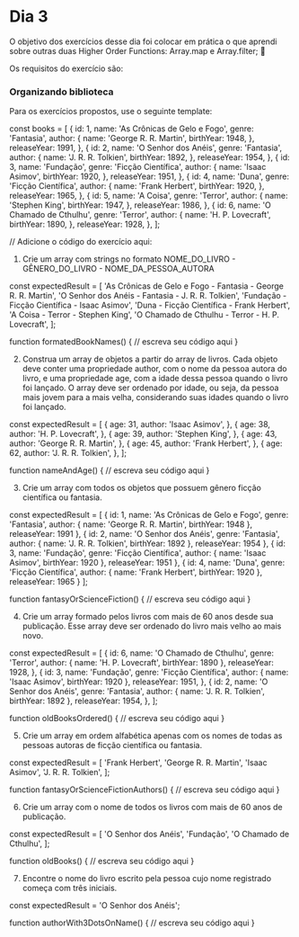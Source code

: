 # Dia 3

O objetivo dos exercícios desse dia foi colocar em prática o que aprendi sobre outras duas Higher Order Functions: Array.map e Array.filter; 🚀 

Os requisitos do exercício são:

### Organizando biblioteca

  Para os exercícios propostos, use o seguinte template:

  const books = [
    {
      id: 1,
      name: 'As Crônicas de Gelo e Fogo',
      genre: 'Fantasia',
      author: {
        name: 'George R. R. Martin',
        birthYear: 1948,
      },
      releaseYear: 1991,
    },
    {
      id: 2,
      name: 'O Senhor dos Anéis',
      genre: 'Fantasia',
      author: {
        name: 'J. R. R. Tolkien',
        birthYear: 1892,
      },
      releaseYear: 1954,
    },
    {
      id: 3,
      name: 'Fundação',
      genre: 'Ficção Científica',
      author: {
        name: 'Isaac Asimov',
        birthYear: 1920,
      },
      releaseYear: 1951,
    },
    {
      id: 4,
      name: 'Duna',
      genre: 'Ficção Científica',
      author: {
        name: 'Frank Herbert',
        birthYear: 1920,
      },
      releaseYear: 1965,
    },
    {
      id: 5,
      name: 'A Coisa',
      genre: 'Terror',
      author: {
        name: 'Stephen King',
        birthYear: 1947,
      },
      releaseYear: 1986,
    },
    {
      id: 6,
      name: 'O Chamado de Cthulhu',
      genre: 'Terror',
      author: {
        name: 'H. P. Lovecraft',
        birthYear: 1890,
      },
      releaseYear: 1928,
    },
  ];

  // Adicione o código do exercício aqui:

1. Crie um array com strings no formato NOME_DO_LIVRO - GÊNERO_DO_LIVRO - NOME_DA_PESSOA_AUTORA

  const expectedResult = [
    'As Crônicas de Gelo e Fogo - Fantasia - George R. R. Martin',
    'O Senhor dos Anéis - Fantasia - J. R. R. Tolkien',
    'Fundação - Ficção Científica - Isaac Asimov',
    'Duna - Ficção Científica - Frank Herbert',
    'A Coisa - Terror - Stephen King',
    'O Chamado de Cthulhu - Terror - H. P. Lovecraft',
  ];

  function formatedBookNames() {
    // escreva seu código aqui
  }

2. Construa um array de objetos a partir do array de livros. Cada objeto deve conter uma propriedade author, com o nome da pessoa autora do livro, e uma propriedade age, com a idade dessa pessoa quando o livro foi lançado. O array deve ser ordenado por idade, ou seja, da pessoa mais jovem para a mais velha, considerando suas idades quando o livro foi lançado.

  const expectedResult = [
    {
      age: 31,
      author: 'Isaac Asimov',
    },
    {
      age: 38,
      author: 'H. P. Lovecraft',
    },
    {
      age: 39,
      author: 'Stephen King',
    },
    {
      age: 43,
      author: 'George R. R. Martin',
    },
    {
      age: 45,
      author: 'Frank Herbert',
    },
    {
      age: 62,
      author: 'J. R. R. Tolkien',
    },
  ];

  function nameAndAge() {
    // escreva seu código aqui
  }

3. Crie um array com todos os objetos que possuem gênero ficção científica ou fantasia.

  const expectedResult = [
    { 
      id: 1,
      name: 'As Crônicas de Gelo e Fogo',
      genre: 'Fantasia',
      author: { name: 'George R. R. Martin', birthYear: 1948 },
      releaseYear: 1991
    },
    {
      id: 2,
      name: 'O Senhor dos Anéis',
      genre: 'Fantasia',
      author: { name: 'J. R. R. Tolkien', birthYear: 1892 },
      releaseYear: 1954
    },
    {
      id: 3,
      name: 'Fundação',
      genre: 'Ficção Científica',
      author: { name: 'Isaac Asimov', birthYear: 1920 },
      releaseYear: 1951
    },
    {
      id: 4,
      name: 'Duna',
      genre: 'Ficção Científica',
      author: { name: 'Frank Herbert', birthYear: 1920 },
      releaseYear: 1965
    }
  ];

  function fantasyOrScienceFiction() {
    // escreva seu código aqui
  }

4. Crie um array formado pelos livros com mais de 60 anos desde sua publicação. Esse array deve ser ordenado do livro mais velho ao mais novo.

  const expectedResult = [
    {
      id: 6,
      name: 'O Chamado de Cthulhu',
      genre: 'Terror',
      author: { name: 'H. P. Lovecraft', birthYear: 1890 },
      releaseYear: 1928,
    },
    {
      id: 3,
      name: 'Fundação',
      genre: 'Ficção Científica',
      author: { name: 'Isaac Asimov', birthYear: 1920 },
      releaseYear: 1951,
    },
    {
      id: 2,
      name: 'O Senhor dos Anéis',
      genre: 'Fantasia',
      author: { name: 'J. R. R. Tolkien', birthYear: 1892 },
      releaseYear: 1954,
    },
  ];

  function oldBooksOrdered() {
    // escreva seu código aqui
  }

5. Crie um array em ordem alfabética apenas com os nomes de todas as pessoas autoras de ficção científica ou fantasia.

  const expectedResult = [
    'Frank Herbert',
    'George R. R. Martin',
    'Isaac Asimov',
    'J. R. R. Tolkien',
  ];

  function fantasyOrScienceFictionAuthors() {
    // escreva seu código aqui
  }

6. Crie um array com o nome de todos os livros com mais de 60 anos de publicação.

  const expectedResult = [
    'O Senhor dos Anéis',
    'Fundação',
    'O Chamado de Cthulhu',
  ];

  function oldBooks() {
    // escreva seu código aqui
  }

7. Encontre o nome do livro escrito pela pessoa cujo nome registrado começa com três iniciais.

  const expectedResult = 'O Senhor dos Anéis';

  function authorWith3DotsOnName() {
    // escreva seu código aqui
  }